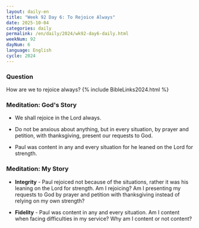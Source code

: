 ```yaml
---
layout: daily-en
title: "Week 92 Day 6: To Rejoice Always"
date: 2025-10-04
categories: daily
permalink: /en/daily/2024/wk92-day6-daily.html
weekNum: 92
dayNum: 6
language: English
cycle: 2024
---
```

### Question     
How are we to rejoice always?
{% include BibleLinks2024.html %} 

### Meditation: God's Story   
+ We shall rejoice in the Lord always. 

+ Do not be anxious about anything, but in every situation, by prayer and petition, with thanksgiving, present our requests to God. 

+ Paul was content in any and every situation for he leaned on the Lord for strength. 

### Meditation: My Story   
+ **Integrity** - Paul rejoiced not because of the situations, rather it was his leaning on the Lord for strength. Am I rejoicing? Am I presenting my requests to God by prayer and petition with thanksgiving instead of relying on my own strength? 

+ **Fidelity** - Paul was content in any and every situation. Am I content when facing difficulties in my service? Why am I content or not content? 
